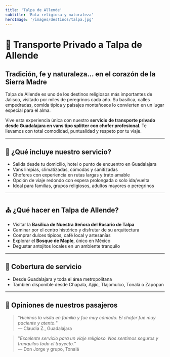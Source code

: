 ```yaml
---
title: 'Talpa de Allende'
subtitle: 'Ruta religiosa y naturaleza'
heroImage: '/images/destinos/talpa.jpg'
---
```


<!-- Tapalpa ofrece paisajes espectaculares, cabañas, tirolesas y zonas para senderismo. Un destino perfecto para desconectarte y respirar aire puro.

Te llevamos desde Guadalajara en transporte privado. Ideal para escapadas de fin de semana. -->


# 🌿 Transporte Privado a Talpa de Allende

## Tradición, fe y naturaleza… en el corazón de la Sierra Madre

Talpa de Allende es uno de los destinos religiosos más importantes de Jalisco, visitado por miles de peregrinos cada año. Su basílica, calles empedradas, comida típica y paisajes montañosos lo convierten en un lugar especial para el alma.

Vive esta experiencia única con nuestro **servicio de transporte privado desde Guadalajara en vans tipo splitter con chofer profesional**. Te llevamos con total comodidad, puntualidad y respeto por tu viaje.

---

## 🚐 ¿Qué incluye nuestro servicio?

- Salida desde tu domicilio, hotel o punto de encuentro en Guadalajara  
- Vans limpias, climatizadas, cómodas y sanitizadas  
- Choferes con experiencia en rutas largas y trato amable  
- Opción de viaje redondo con espera prolongada o solo ida/vuelta  
- Ideal para familias, grupos religiosos, adultos mayores o peregrinos

---

## ⛪ ¿Qué hacer en Talpa de Allende?

- Visitar la **Basílica de Nuestra Señora del Rosario de Talpa**  
- Caminar por el centro histórico y disfrutar de su arquitectura  
- Comprar dulces típicos, café local y artesanías  
- Explorar el **Bosque de Maple**, único en México  
- Degustar antojitos locales en un ambiente tranquilo

---

## 📍 Cobertura de servicio

- Desde Guadalajara y toda el área metropolitana  
- También disponible desde Chapala, Ajijic, Tlajomulco, Tonalá o Zapopan

---

## 💬 Opiniones de nuestros pasajeros

> "_Hicimos la visita en familia y fue muy cómodo. El chofer fue muy paciente y atento._"  
> — Claudia Z., Guadalajara

> "_Excelente servicio para un viaje religioso. Nos sentimos seguros y tranquilos todo el trayecto._"  
> — Don Jorge y grupo, Tonalá